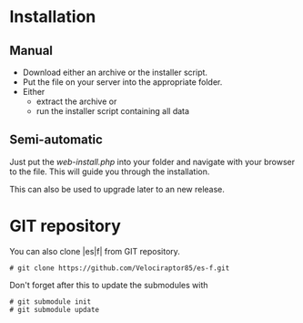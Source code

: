 Installation
============

Manual
------

- Download either an archive or the installer script.
- Put the file on your server into the appropriate folder.
- Either
    - extract the archive or
    - run the installer script containing all data

Semi-automatic
--------------

Just put the *web-install.php* into your folder and navigate with your browser
to the file. This will guide you through the installation.

This can also be used to upgrade later to an new release.

GIT repository
==============

You can also clone |es|f| from GIT repository.

    # git clone https://github.com/Velociraptor85/es-f.git

Don't forget after this to update the submodules with

    # git submodule init
    # git submodule update
